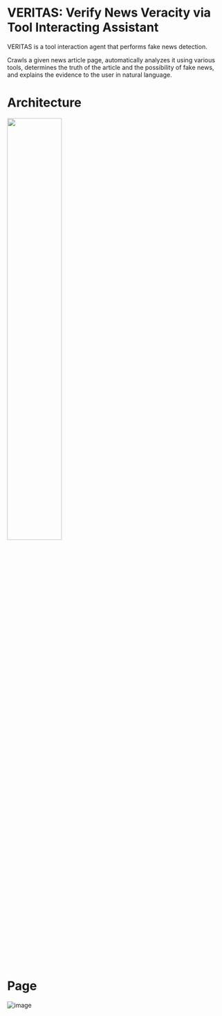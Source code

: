 # VERITAS: Verify News Veracity via Tool Interacting Assistant
VERITAS is a tool interaction agent that performs fake news detection.

Crawls a given news article page, automatically analyzes it using various tools, determines the truth of the article and the possibility of fake news, and explains the evidence to the user in natural language.


# Architecture
<img src = "https://github.com/tworiver0931/VERITAS/assets/63793194/09c4de98-25a2-48f2-a727-08a8844739b3" width="50%">



# Page
![image](https://github.com/tworiver0931/VERITAS/assets/63793194/6ddb700a-3135-4422-8467-7b463be27c29)

